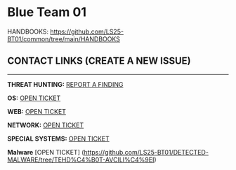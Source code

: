 # Blue Team 01

HANDBOOKS: https://github.com/LS25-BT01/common/tree/main/HANDBOOKS

## CONTACT LINKS (CREATE A NEW ISSUE)
---
**THREAT HUNTING:** [REPORT A FINDING](https://github.com/LS25-BT01/threat-hunting/issues/new?template=th-findings.yml)

**OS:** [OPEN TICKET](https://github.com/LS25-BT01/common/issues/new?template=os-ticket.yml)

**WEB:** [OPEN TICKET](https://github.com/LS25-BT01/common/issues/new?template=web-ticket.yaml)

**NETWORK:** [OPEN TICKET](https://github.com/LS25-BT01/network-common/issues/new)

**SPECIAL SYSTEMS:** [OPEN TICKET](https://github.com/LS25-BT01/special-systems/issues/new)

**Malware** [OPEN TICKET] (https://github.com/LS25-BT01/DETECTED-MALWARE/tree/TEHD%C4%B0T-AVCILI%C4%9EI)
